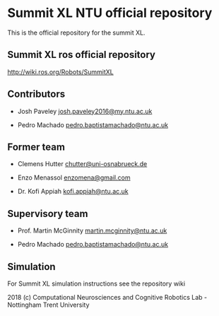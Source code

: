 # Summit XL NTU official repository
This is the official repository for the summit XL.

## Summit XL ros official repository

http://wiki.ros.org/Robots/SummitXL
  
## Contributors

* Josh Paveley <josh.paveley2016@my.ntu.ac.uk>

* Pedro Machado <pedro.baptistamachado@ntu.ac.uk>

## Former team

* Clemens Hutter <chutter@uni-osnabrueck.de>

* Enzo Menassol <enzomena@gmail.com>

* Dr. Kofi Appiah <kofi.appiah@ntu.ac.uk>
  
## Supervisory team

* Prof. Martin McGinnity <martin.mcginnity@ntu.ac.uk>

* Pedro Machado <pedro.baptistamachado@ntu.ac.uk>

## Simulation

For Summit XL simulation instructions see the repository wiki



2018 (c) Computational Neurosciences and Cognitive Robotics Lab - Nottingham Trent University
